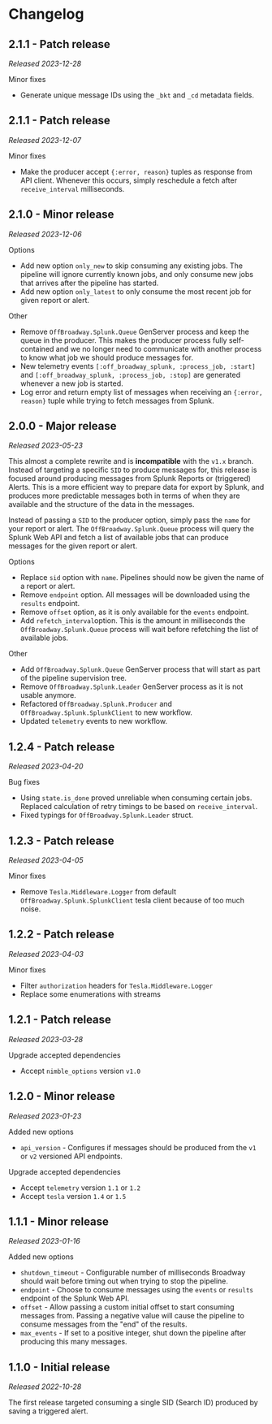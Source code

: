 # Changelog

## 2.1.1 - Patch release

_Released 2023-12-28_

Minor fixes 

- Generate unique message IDs using the `_bkt` and `_cd` metadata fields.

## 2.1.1 - Patch release

_Released 2023-12-07_

Minor fixes

- Make the producer accept `{:error, reason}` tuples as response from API client. Whenever this occurs,
   simply reschedule a fetch after `receive_interval` milliseconds.

## 2.1.0 - Minor release

_Released 2023-12-06_

Options

- Add new option `only_new` to skip consuming any existing jobs. The pipeline will ignore currently known
  jobs, and only consume new jobs that arrives after the pipeline has started.
- Add new option `only_latest` to only consume the most recent job for given report or alert.

Other

- Remove `OffBroadway.Splunk.Queue` GenServer process and keep the queue in the producer.
  This makes the producer process fully self-contained and we no longer need to communicate with
  another process to know what job we should produce messages for.
- New telemetry events `[:off_broadway_splunk, :process_job, :start]` and `[:off_broadway_splunk, :process_job, :stop]`
  are generated whenever a new job is started.
- Log error and return empty list of messages when receiving an `{:error, reason}` tuple while trying to fetch
  messages from Splunk.

## 2.0.0 - Major release

_Released 2023-05-23_

This almost a complete rewrite and is **incompatible** with the `v1.x` branch.
Instead of targeting a specific `SID` to produce messages for, this release is focused around producing messages
from Splunk Reports or (triggered) Alerts.
This is a more efficient way to prepare data for export by Splunk, and produces more predictable messages both
in terms of when they are available and the structure of the data in the messages.

Instead of passing a `SID` to the producer option, simply pass the `name` for your report or alert. The
`OffBroadway.Splunk.Queue` process will query the Splunk Web API and fetch a list of available jobs that can produce
messages for the given report or alert.

Options

- Replace `sid` option with `name`. Pipelines should now be given the name of a report or alert.
- Remove `endpoint` option. All messages will be downloaded using the `results` endpoint.
- Remove `offset` option, as it is only available for the `events` endpoint.
- Add `refetch_interval`option. This is the amount in milliseconds the `OffBroadway.Splunk.Queue` process will
  wait before refetching the list of available jobs.

Other

- Add `OffBroadway.Splunk.Queue` GenServer process that will start as part of the pipeline supervision tree.
- Remove `OffBroadway.Splunk.Leader` GenServer process as it is not usable anymore.
- Refactored `OffBroadway.Splunk.Producer` and `OffBroadway.Splunk.SplunkClient` to new workflow.
- Updated `telemetry` events to new workflow.

## 1.2.4 - Patch release

_Released 2023-04-20_

Bug fixes

- Using `state.is_done` proved unreliable when consuming certain jobs. Replaced calculation of retry timings
  to be based on `receive_interval`.
- Fixed typings for `OffBroadway.Splunk.Leader` struct.

## 1.2.3 - Patch release

_Released 2023-04-05_

Minor fixes

- Remove `Tesla.Middleware.Logger` from default `OffBroadway.Splunk.SplunkClient` tesla client because
  of too much noise.

## 1.2.2 - Patch release

_Released 2023-04-03_

Minor fixes

- Filter `authorization` headers for `Tesla.Middleware.Logger`
- Replace some enumerations with streams

## 1.2.1 - Patch release 

_Released 2023-03-28_

Upgrade accepted dependencies

- Accept `nimble_options` version `v1.0`

## 1.2.0 - Minor release

_Released 2023-01-23_

Added new options

- `api_version` - Configures if messages should be produced from the `v1` or `v2` versioned API endpoints.

Upgrade accepted dependencies

- Accept `telemetry` version `1.1` or `1.2`
- Accept `tesla` version `1.4` or `1.5`

## 1.1.1 - Minor release

_Released 2023-01-16_

Added new options

- `shutdown_timeout` - Configurable number of milliseconds Broadway should wait before timing out when trying to stop
  the pipeline.
- `endpoint` - Choose to consume messages using the `events` or `results` endpoint of the Splunk Web API.
- `offset` - Allow passing a custom initial offset to start consuming messages from. Passing a negative value will
  cause the pipeline to consume messages from the "end" of the results.
- `max_events` - If set to a positive integer, shut down the pipeline after producing this many messages.

## 1.1.0 - Initial release

_Released 2022-10-28_

The first release targeted consuming a single SID (Search ID) produced by saving a triggered alert.
